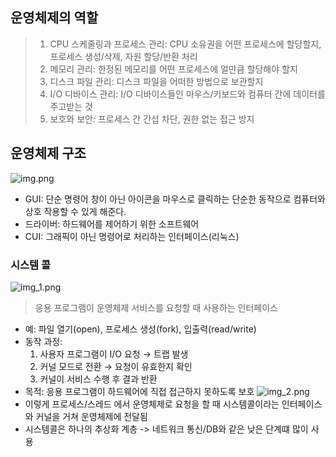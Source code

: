 ## 운영체제의 역할

> 1. CPU 스케줄링과 프로세스 관리: CPU 소유권을 어떤 프로세스에 할당할지, 프로세스 생성/삭제, 자원 할당/반환 처리
> 2. 메모리 관리: 한정된 메모리를 어떤 프로세스에 얼만큼 할당해야 할지
> 3. 디스크 파일 관리: 디스크 파일을 어떠한 방법으로 보관할지
> 4. I/O 디바이스 관리: I/O 디바이스들인 마우스/키보드와 컴퓨터 간에 데이터를 주고받는 것
> 5. 보호와 보안: 프로세스 간 간섭 차단, 권한 없는 접근 방지

## 운영체제 구조
![img.png](../img.png)
- GUI: 단순 명령어 창이 아닌 아이콘을 마우스로 클릭하는 단순한 동작으로 컴퓨터와 상호 작용할 수 있게 해준다.
- 드라이버: 하드웨어를 제어하기 위한 소프트웨어
- CUI: 그래픽이 아닌 명령어로 처리하는 인터페이스(리눅스)

### 시스템 콜
![img_1.png](../img_1.png)
> 응용 프로그램이 운영체제 서비스를 요청할 때 사용하는 인터페이스
- 예: 파일 열기(open), 프로세스 생성(fork), 입출력(read/write)
- 동작 과정:
    1. 사용자 프로그램이 I/O 요청 → 트랩 발생
    2. 커널 모드로 전환 → 요청이 유효한지 확인
    3. 커널이 서비스 수행 후 결과 반환
- 목적: 응용 프로그램이 하드웨어에 직접 접근하지 못하도록 보호
![img_2.png](../img_2.png)
- 이렇게 프로세스/스레드 에서 운영체제로 요청을 할 때 시스템콜이라는 인터페이스와 커널을 거쳐 운영체제에 전달됨
- 시스템콜은 하나의 추상화 계층 -> 네트워크 통신/DB와 같은 낮은 단계떄 많이 사용